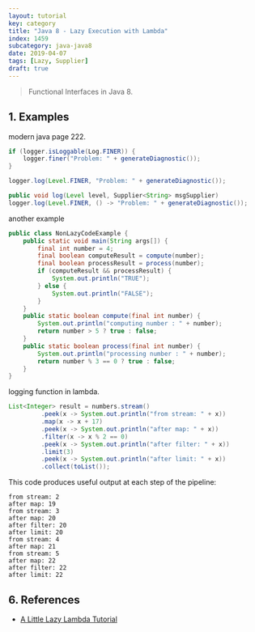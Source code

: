```yaml
---
layout: tutorial
key: category
title: "Java 8 - Lazy Execution with Lambda"
index: 1459
subcategory: java-java8
date: 2019-04-07
tags: [Lazy, Supplier]
draft: true
---
```


> Functional Interfaces in Java 8.

## 1. Examples
modern java page 222.
```java
if (logger.isLoggable(Log.FINER)) {
    logger.finer("Problem: " + generateDiagnostic());
}

logger.log(Level.FINER, "Problem: " + generateDiagnostic());

public void log(Level level, Supplier<String> msgSupplier)
logger.log(Level.FINER, () -> "Problem: " + generateDiagnostic());
```

another example
```java
public class NonLazyCodeExample {
    public static void main(String args[]) {
        final int number = 4;
        final boolean computeResult = compute(number);
        final boolean processResult = process(number);
        if (computeResult && processResult) {
            System.out.println("TRUE");
        } else {
            System.out.println("FALSE");
        }
    }
    public static boolean compute(final int number) {
        System.out.println("computing number : " + number);
        return number > 5 ? true : false;
    }
    public static boolean process(final int number) {
        System.out.println("processing number : " + number);
        return number % 3 == 0 ? true : false;
    }
}
```

logging function in lambda.
```java
List<Integer> result = numbers.stream()
         .peek(x -> System.out.println("from stream: " + x))
         .map(x -> x + 17)
         .peek(x -> System.out.println("after map: " + x))
         .filter(x -> x % 2 == 0)
         .peek(x -> System.out.println("after filter: " + x))
         .limit(3)
         .peek(x -> System.out.println("after limit: " + x))
         .collect(toList());
```
This code produces useful output at each step of the pipeline:
```raw
from stream: 2
after map: 19
from stream: 3
after map: 20
after filter: 20
after limit: 20
from stream: 4
after map: 21
from stream: 5
after map: 22
after filter: 22
after limit: 22
```

## 6. References
* [A Little Lazy Lambda Tutorial](https://dzone.com/articles/a-little-lazy-lambda-tutorial)
